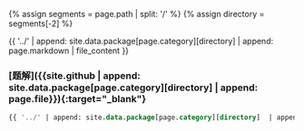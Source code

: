 {% assign segments = page.path | split: '/' %}
{% assign directory = segments[-2] %}

{{ '../' | append: site.data.package[page.category][directory]  | append: page.markdown | file_content }}

### [题解]({{site.github | append: site.data.package[page.category][directory] | append: page.file}}){:target="_blank"}

```sql
{{ '../' | append: site.data.package[page.category][directory]  | append: page.file | file_content -}}
```
